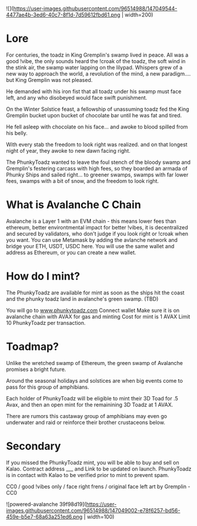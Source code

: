 ![](https://user-images.githubusercontent.com/96514988/147049544-4477ae4b-3ed6-40c7-8f1d-7d59612fbd61.png  | width=200)

# Lore

For centuries, the toadz in King Gremplin's swamp lived in peace. All was a good !vibe, the only sounds heard the !croak of the toadz, the soft wind in the stink air, the swamp water lapping on the lilypad. Whispers grew of a new way to approach the world, a revolution of the mind, a new paradigm.... but King Gremplin was not pleased. 

He demanded with his iron fist that all toadz under his swamp must face left, and any who disobeyed would face swift punishment.

On the Winter Solstice feast, a fellowship of unassuming toadz fed the King Gremplin bucket upon bucket of chocolate bar until he was fat and tired. 

He fell asleep with chocolate on his face... and awoke to blood spilled from his belly. 

With every stab the freedom to look right was realized. and on that longest night of year, they awoke to new dawn facing right.

The PhunkyToadz wanted to leave the foul stench of the bloody swamp and Gremplin's festering carcass with high fees, so they boarded an armada of Phunky Ships and sailed right... to greener swamps, swamps with far lower fees, swamps with a bit of snow, and the freedom to look right.

# What is Avalanche C Chain

Avalanche is a Layer 1 with an EVM chain - this means lower fees than ethereum, better environtmental impact for better !vibes, it is decentralized and secured by validators, who don't judge if you look right or !croak when you want. You can use Metamask by adding the avlanche network and bridge your ETH, USDT, USDC here. You will use the same wallet and address as Ethereum, or you can create a new wallet. 

# How do I mint?

The PhunkyToadz are available for mint as soon as the ships hit the coast and the phunky toadz land in avalanche's green swamp. (TBD)

You will go to www.phunkytoadz.com 
Connect wallet
Make sure it is on avalanche chain with AVAX for gas and minting
Cost for mint is 1 AVAX
Limit 10 PhunkyToadz per transaction.

# Toadmap?

Unlike the wretched swamp of Ethereum, the green swamp of Avalanche promises a bright future.

Around the seasonal holidays and solstices are when big events come to pass for this group of amphibians. 

Each holder of PhunkyToadz will be eligible to mint their 3D Toad for .5 Avax, and then an open mint for the remainining 3D Toadz at 1 AVAX.

There are rumors this castaway group of amphibians may even go underwater and raid or reinforce their brother crustaceons below.

# Secondary

If you missed the PhunkyToadz mint, you will be able to buy and sell on Kalao. Contract address ___ and Link to be updated on launch. PhunkyToadz is in contact with Kalao to be verified prior to mint to prevent spam. 


CC0 / good !vibes only / face right frens / original face left art by Gremplin - CC0

![powered-avalanche 39f98d19](https://user-images.githubusercontent.com/96514988/147049002-e78f6257-bd56-459e-b5e7-68a63a251ed6.png  | width=100)

